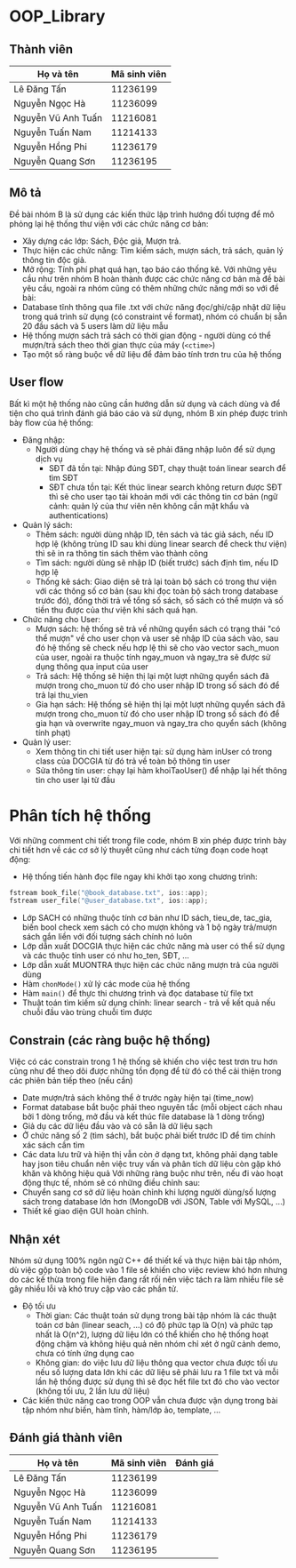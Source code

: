 # OOP_Library
## Thành viên

| Họ và tên          | Mã sinh viên |
| ------------------ | ------------ |
| Lê Đăng Tấn        | 11236199     |
| Nguyễn Ngọc Hà     | 11236099     |
| Nguyễn Vũ Anh Tuấn | 11216081     |
| Nguyễn Tuấn Nam    | 11214133     |
| Nguyễn Hồng Phi    | 11236179     |
| Nguyễn Quang Sơn   | 11236195     |

## Mô tả
Đề bài nhóm B là sử dụng các kiến thức lập trình hướng đối tượng để mô phỏng lại hệ thống thư viện với các chức năng cơ bản:
- Xây dựng các lớp: Sách, Độc giả, Mượn trả.
- Thực hiện các chức năng: Tìm kiếm sách, mượn sách, trả sách, quản lý thông tin độc giả.
- Mở rộng: Tính phí phạt quá hạn, tạo báo cáo thống kê.
Với những yêu cầu như trên nhóm B hoàn thành được các chức năng cơ bản mà đề bài yêu cầu, ngoài ra nhóm cũng có thêm những chức năng mới so với đề bài:
- Database tĩnh thông qua file .txt với chức năng đọc/ghi/cập nhật dữ liệu trong quá trình sử dụng (có constraint về format), nhóm có chuẩn bị sẵn 20 đầu sách và 5 users làm dữ liệu mẫu
- Hệ thống mượn sách trả sách có thời gian động - người dùng có thể mượn/trả sách theo thời gian thực của máy (`<ctime>`)
- Tạo một số ràng buộc về dữ liệu để đảm bảo tính trơn tru của hệ thống
## User flow
Bất kì một hệ thống nào cũng cần hướng dẫn sử dụng và cách dùng và để tiện cho quá trình đánh giá báo cáo và sử dụng, nhóm B xin phép được trình bày flow của hệ thống:
- Đăng nhập:
	- Người dùng chạy hệ thống và sẽ phải đăng nhập luôn để sử dụng dịch vụ
		- SĐT đã tồn tại: Nhập đúng SĐT, chạy thuật toán linear search để tìm SĐT
		- SĐT chưa tồn tại: Kết thúc linear search không return được SĐT thì sẽ cho user tạo tài khoản mới với các thông tin cơ bản (ngữ cảnh: quản lý của thư viên nên không cần mật khẩu và authentications)
- Quản lý sách:
	- Thêm sách: người dùng nhập ID, tên sách và tác giả sách, nếu ID hợp lệ (không trùng ID sau khi dùng linear search để check thư viện) thì sẽ in ra thông tin sách thêm vào thành công
	- Tìm sách: người dùng sẽ nhập ID (biết trước) sách định tìm, nếu ID hợp lệ 
	- Thống kê sách: Giao diện sẽ trả lại toàn bộ sách có trong thư viện với các thông số cơ bản (sau khi đọc toàn bộ sách trong database trước đó), đồng thời trả về tổng số sách, số sách có thể mượn và số tiền thu được của thư viện khi sách quá hạn.
- Chức năng cho User:
	- Mượn sách: hệ thống sẽ trả về những quyển sách có trạng thái "có thể mượn" về cho user chọn và user sẽ nhập ID của sách vào, sau đó hệ thống sẽ check nếu hợp lệ thì sẽ cho vào vector sach_muon của user, ngoài ra thuộc tính ngay_muon và ngay_tra sẽ được sử dụng thông qua input của user
	- Trả sách: Hệ thống sẽ hiện thị lại một lượt những quyển sách đã mượn trong cho_muon từ đó cho user nhập ID trong số sách đó để trả lại thu_vien
	- Gia hạn sách: Hệ thống sẽ hiện thị lại một lượt những quyển sách đã mượn trong cho_muon từ đó cho user nhập ID trong số sách đó để gia hạn và overwrite ngay_muon và ngay_tra cho quyển sách (không tính phạt)
- Quản lý user:
	- Xem thông tin chi tiết user hiện tại: sử dụng hàm inUser có trong class của DOCGIA từ đó trả về toàn bộ thông tin user
	- Sửa thông tin user: chạy lại hàm khoiTaoUser() để nhập lại hết thông tin cho user lại từ đầu
# Phân tích hệ thống
Với những comment chi tiết trong file code, nhóm B xin phép được trình bày chi tiết hơn về các cơ sở lý thuyết cũng như cách từng đoạn code hoạt động:
- Hệ thống tiến hành đọc file ngay khi khởi tạo xong chương trình:
```cpp
fstream book_file("@book_database.txt", ios::app); 
fstream user_file("@user_database.txt", ios::app); 
```
- Lớp SACH có những thuộc tính cơ bản như ID sách, tieu_de, tac_gia, biến bool check xem sách có cho mượn không và 1 bộ ngày trả/mượn sách gắn liền với đối tượng sách chính nó luôn
- Lớp dẫn xuất DOCGIA thực hiện các chức năng mà user có thể sử dụng và các thuộc tính user có như ho_ten, SĐT, ...
- Lớp dẫn xuất MUONTRA thực hiện các chức năng mượn trả của người dùng
- Hàm `chonMode()` xử lý các mode của hệ thống
- Hàm `main()` để thực thi chương trình và đọc database từ file txt
- Thuật toán tìm kiếm sử dụng chính: linear search - trả về kết quả nếu chuỗi đầu vào trùng chuỗi tìm được
## Constrain (các ràng buộc hệ thống)
Việc có các constrain trong 1 hệ thống sẽ khiến cho việc test trơn tru hơn cũng như để theo dõi được những tồn đọng để từ đó có thể cải thiện trong các phiên bản tiếp theo (nếu cần)
- Date mượn/trả sách không thể ở trước ngày hiện tại (time_now)
- Format database bắt buộc phải theo nguyên tắc (mỗi object cách nhau bởi 1 dòng trống, mở đầu và kết thúc file database là 1 dòng trống)
- Giả dụ các dữ liệu đầu vào và có sẵn là dữ liệu sạch
- Ở chức năng số 2 (tìm sách), bắt buộc phải biết trước ID để tìm chính xác sách cần tìm
- Các data lưu trữ và hiện thị vẫn còn ở dạng txt, không phải dạng table hay json tiêu chuẩn nên việc truy vấn và phân tích dữ liệu còn gặp khó khăn và không hiệu quả
Với những ràng buộc như trên, nếu đi vào hoạt động thực tế, nhóm sẽ có những điều chỉnh sau:
- Chuyển sang cơ sở dữ liệu hoàn chỉnh khi lượng người dùng/số lượng sách trong database lớn hơn (MongoDB với JSON, Table với MySQL, ...)
- Thiết kế giao diện GUI hoàn chỉnh.
## Nhận xét
Nhóm sử dụng 100% ngôn ngữ C++ để thiết kế và thực hiện bài tập nhóm, dù việc gộp toàn bộ code vào 1 file sẽ khiến cho việc review khó hơn nhưng do các kế thừa trong file hiện đang rất rối nên việc tách ra làm nhiều file sẽ gây nhiều lỗi và khó truy cập vào các phần tử.
- Độ tối ưu
	- Thời gian: Các thuật toán sử dụng trong bài tập nhóm là các thuật toán cơ bản (linear seach, ...)  có độ phức tạp là O(n) và phức tạp nhất là O(n^2), lượng dữ liệu lớn có thể khiến cho hệ thống hoạt động chậm và không hiệu quả nên nhóm chỉ xét ở ngữ cảnh demo, chưa có tính ứng dụng cao
	- Không gian: do việc lưu dữ liệu thông qua vector chưa được tối ưu nếu số lượng data lớn khi các dữ liệu sẽ phải lưu ra 1 file txt và mỗi lần hệ thống được sử dụng thì sẽ đọc hết file txt đó cho vào vector (không tối ưu, 2 lần lưu dữ liệu)
- Các kiến thức nâng cao trong OOP vẫn chưa được vận dụng trong bài tập nhóm như biến, hàm tĩnh, hàm/lớp ảo, template, ...
## Đánh giá thành viên 

| Họ và tên          | Mã sinh viên | Đánh giá |
| ------------------ | ------------ | -------- |
| Lê Đăng Tấn        | 11236199     |          |
| Nguyễn Ngọc Hà     | 11236099     |          |
| Nguyễn Vũ Anh Tuấn | 11216081     |          |
| Nguyễn Tuấn Nam    | 11214133     |          |
| Nguyễn Hồng Phi    | 11236179     |          |
| Nguyễn Quang Sơn   | 11236195     |          |
